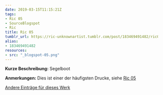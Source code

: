 ```yaml
---
date: 2019-03-15T11:15:21Z
tags:
- Ric 05
- SourceBlogspot
- Ric
title: Ric 05
tumblr_url: https://ric-unknownartist.tumblr.com/post/183469491482/ric05
alias:
- 183469491482
resources:
- src: "_blogspot-05.png"
---
```


**Kurze Beschreibung:** Segelboot

**Anmerkungen:** Dies ist einer der häufigsten Drucke, siehe [Ric 05](/tags/ric-05)

[Andere Einträge für dieses Werk](/tags/ric-05)
